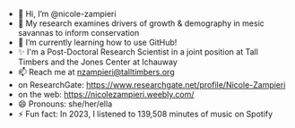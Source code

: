 - 👋 Hi, I’m @nicole-zampieri
- 👀 My research examines drivers of growth & demography in mesic savannas to inform conservation
- 🌱 I’m currently learning how to use GitHub!
- ✨ I'm a Post-Doctoral Research Scientist in a joint position at Tall Timbers and the Jones Center at Ichauway
- 📫 Reach me at nzampieri@talltimbers.org
- on ResearchGate: https://www.researchgate.net/profile/Nicole-Zampieri
- on the web: https://nicolezampieri.weebly.com/
- 😄 Pronouns: she/her/ella
- ⚡ Fun fact: In 2023, I listened to 139,508 minutes of music on Spotify

<!---
nicole-zampieri/nicole-zampieri is a ✨ special ✨ repository because its `README.md` (this file) appears on your GitHub profile.
You can click the Preview link to take a look at your changes.
--->
